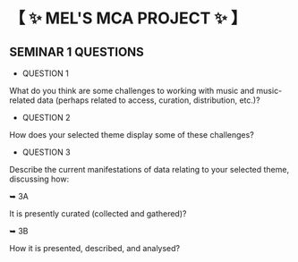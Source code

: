 # &#12304; :sparkles: MEL'S MCA PROJECT :sparkles: &#12305;

## __SEMINAR 1 QUESTIONS__

* QUESTION 1

What do you think are some challenges to working with music and music-related data (perhaps related to access, curation, distribution, etc.)?

* QUESTION 2

How does your selected theme display some of these challenges?

* QUESTION 3

Describe the current manifestations of data relating to your selected theme, discussing how:

&#10149; 3A

It is presently curated (collected and gathered)?

&#10149; 3B

How it is presented, described, and analysed?
